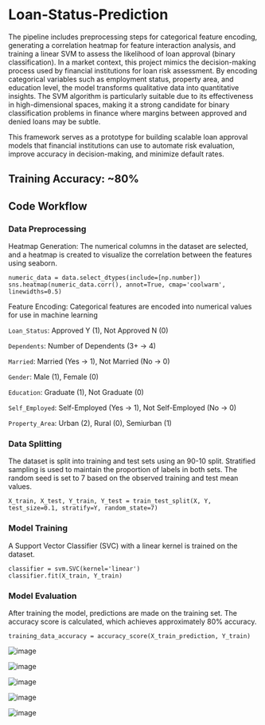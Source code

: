 # Loan-Status-Prediction

The pipeline includes preprocessing steps for categorical feature encoding, generating a correlation heatmap for feature interaction analysis, and training a linear SVM to assess the likelihood of loan approval (binary classification). In a market context, this project mimics the decision-making process used by financial institutions for loan risk assessment. By encoding categorical variables such as employment status, property area, and education level, the model transforms qualitative data into quantitative insights. The SVM algorithm is particularly suitable due to its effectiveness in high-dimensional spaces, making it a strong candidate for binary classification problems in finance where margins between approved and denied loans may be subtle.

This framework serves as a prototype for building scalable loan approval models that financial institutions can use to automate risk evaluation, improve accuracy in decision-making, and minimize default rates.

## Training Accuracy: ~80%

## Code Workflow

### Data Preprocessing
Heatmap Generation: The numerical columns in the dataset are selected, and a heatmap is created to visualize the correlation between the features using seaborn.
```
numeric_data = data.select_dtypes(include=[np.number])
sns.heatmap(numeric_data.corr(), annot=True, cmap='coolwarm', linewidths=0.5)
```
Feature Encoding: Categorical features are encoded into numerical values for use in machine learning

```Loan_Status```: Approved Y (1), Not Approved N (0)

```Dependents```: Number of Dependents (3+ -> 4)

```Married```: Married (Yes -> 1), Not Married (No -> 0)

```Gender```: Male (1), Female (0)

```Education```: Graduate (1), Not Graduate (0)

```Self_Employed```: Self-Employed (Yes -> 1), Not Self-Employed (No -> 0)

```Property_Area```: Urban (2), Rural (0), Semiurban (1)

### Data Splitting
The dataset is split into training and test sets using an 90-10 split. Stratified sampling is used to maintain the proportion of labels in both sets. The random seed is set to 7 based on the observed training and test mean values.

```
X_train, X_test, Y_train, Y_test = train_test_split(X, Y, test_size=0.1, stratify=Y, random_state=7)
```
### Model Training
A Support Vector Classifier (SVC) with a linear kernel is trained on the dataset.

```
classifier = svm.SVC(kernel='linear')
classifier.fit(X_train, Y_train)
```
### Model Evaluation
After training the model, predictions are made on the training set. The accuracy score is calculated, which achieves approximately 80% accuracy.

```
training_data_accuracy = accuracy_score(X_train_prediction, Y_train)
```
![image](https://github.com/user-attachments/assets/49d5286e-12ce-4090-a22d-662d33761ba0)

![image](https://github.com/user-attachments/assets/5cf04f7e-5bd1-420a-b3f3-b8a7df18ec6d)

![image](https://github.com/user-attachments/assets/bc6ffe57-7ade-415a-ae49-2b28e785edc7)

![image](https://github.com/user-attachments/assets/dba90b33-a7c2-4962-85af-90bc7050d87b)

![image](https://github.com/user-attachments/assets/9bb1f8d9-2ddb-4b82-8a35-cd9990e4dd0a)

